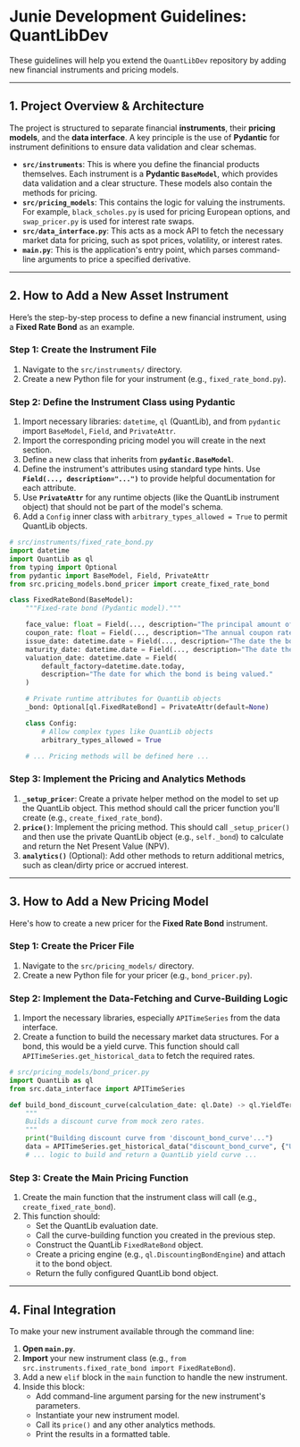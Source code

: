 # Junie Development Guidelines: QuantLibDev

These guidelines will help you extend the `QuantLibDev` repository by adding new financial instruments and pricing models.

---

## 1. Project Overview & Architecture

The project is structured to separate financial **instruments**, their **pricing models**, and the **data interface**. A key principle is the use of **Pydantic** for instrument definitions to ensure data validation and clear schemas.

- **`src/instruments`**: This is where you define the financial products themselves. Each instrument is a **Pydantic `BaseModel`**, which provides data validation and a clear structure. These models also contain the methods for pricing.
- **`src/pricing_models`**: This contains the logic for valuing the instruments. For example, `black_scholes.py` is used for pricing European options, and `swap_pricer.py` is used for interest rate swaps.
- **`src/data_interface.py`**: This acts as a mock API to fetch the necessary market data for pricing, such as spot prices, volatility, or interest rates.
- **`main.py`**: This is the application's entry point, which parses command-line arguments to price a specified derivative.

---

## 2. How to Add a New Asset Instrument

Here’s the step-by-step process to define a new financial instrument, using a **Fixed Rate Bond** as an example.

### Step 1: Create the Instrument File

1.  Navigate to the `src/instruments/` directory.
2.  Create a new Python file for your instrument (e.g., `fixed_rate_bond.py`).

### Step 2: Define the Instrument Class using Pydantic

1.  Import necessary libraries: `datetime`, `ql` (QuantLib), and from `pydantic` import `BaseModel`, `Field`, and `PrivateAttr`.
2.  Import the corresponding pricing model you will create in the next section.
3.  Define a new class that inherits from **`pydantic.BaseModel`**.
4.  Define the instrument's attributes using standard type hints. Use **`Field(..., description="...")`** to provide helpful documentation for each attribute.
5.  Use **`PrivateAttr`** for any runtime objects (like the QuantLib instrument object) that should not be part of the model's schema.
6.  Add a `Config` inner class with `arbitrary_types_allowed = True` to permit QuantLib objects.

```python
# src/instruments/fixed_rate_bond.py
import datetime
import QuantLib as ql
from typing import Optional
from pydantic import BaseModel, Field, PrivateAttr
from src.pricing_models.bond_pricer import create_fixed_rate_bond

class FixedRateBond(BaseModel):
    """Fixed-rate bond (Pydantic model)."""

    face_value: float = Field(..., description="The principal amount of the bond.")
    coupon_rate: float = Field(..., description="The annual coupon rate as a decimal (e.g., 0.05 for 5%).")
    issue_date: datetime.date = Field(..., description="The date the bond was issued.")
    maturity_date: datetime.date = Field(..., description="The date the bond matures.")
    valuation_date: datetime.date = Field(
        default_factory=datetime.date.today,
        description="The date for which the bond is being valued."
    )

    # Private runtime attributes for QuantLib objects
    _bond: Optional[ql.FixedRateBond] = PrivateAttr(default=None)

    class Config:
        # Allow complex types like QuantLib objects
        arbitrary_types_allowed = True

    # ... Pricing methods will be defined here ...
```

### Step 3: Implement the Pricing and Analytics Methods

1.  **`_setup_pricer`**: Create a private helper method on the model to set up the QuantLib object. This method should call the pricer function you'll create (e.g., `create_fixed_rate_bond`).
2.  **`price()`**: Implement the pricing method. This should call `_setup_pricer()` and then use the private QuantLib object (e.g., `self._bond`) to calculate and return the Net Present Value (NPV).
3.  **`analytics()`** (Optional): Add other methods to return additional metrics, such as clean/dirty price or accrued interest.

---

## 3. How to Add a New Pricing Model

Here's how to create a new pricer for the **Fixed Rate Bond** instrument.

### Step 1: Create the Pricer File

1.  Navigate to the `src/pricing_models/` directory.
2.  Create a new Python file for your pricer (e.g., `bond_pricer.py`).

### Step 2: Implement the Data-Fetching and Curve-Building Logic

1.  Import the necessary libraries, especially `APITimeSeries` from the data interface.
2.  Create a function to build the necessary market data structures. For a bond, this would be a yield curve. This function should call `APITimeSeries.get_historical_data` to fetch the required rates.

```python
# src/pricing_models/bond_pricer.py
import QuantLib as ql
from src.data_interface import APITimeSeries

def build_bond_discount_curve(calculation_date: ql.Date) -> ql.YieldTermStructureHandle:
    """
    Builds a discount curve from mock zero rates.
    """
    print("Building discount curve from 'discount_bond_curve'...")
    data = APITimeSeries.get_historical_data("discount_bond_curve", {"USD_discount_curve": {}})
    # ... logic to build and return a QuantLib yield curve ...
```

### Step 3: Create the Main Pricing Function

1.  Create the main function that the instrument class will call (e.g., `create_fixed_rate_bond`).
2.  This function should:
    - Set the QuantLib evaluation date.
    - Call the curve-building function you created in the previous step.
    - Construct the QuantLib `FixedRateBond` object.
    - Create a pricing engine (e.g., `ql.DiscountingBondEngine`) and attach it to the bond object.
    - Return the fully configured QuantLib bond object.

---

## 4. Final Integration

To make your new instrument available through the command line:

1.  **Open `main.py`**.
2.  **Import** your new instrument class (e.g., `from src.instruments.fixed_rate_bond import FixedRateBond`).
3.  Add a new `elif` block in the `main` function to handle the new instrument.
4.  Inside this block:
    - Add command-line argument parsing for the new instrument's parameters.
    - Instantiate your new instrument model.
    - Call its `price()` and any other analytics methods.
    - Print the results in a formatted table.
